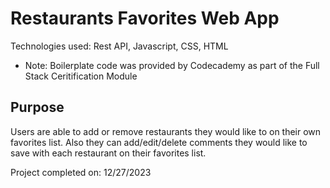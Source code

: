 # Restaurants Favorites Web App

Technologies used: Rest API, Javascript, CSS, HTML
- Note: Boilerplate code was provided by Codecademy as part of the Full Stack Ceritification Module

## Purpose
Users are able to add or remove restaurants they would like to on their own favorites list. Also they can add/edit/delete comments they would like to save with each restaurant on their favorites list.

Project completed on: 12/27/2023
